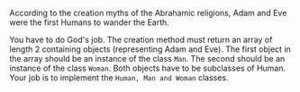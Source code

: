 According to the creation myths of the Abrahamic religions, Adam and Eve were the first Humans to wander the Earth.

You have to do God's job. The creation method must return an array of length 2 containing objects (representing Adam and Eve). The first object in the array should be an instance of the class ```Man```. The second should be an instance of the class ```Woman```. Both objects have to be subclasses of Human. Your job is to implement the ```Human, Man and Woman``` classes.
